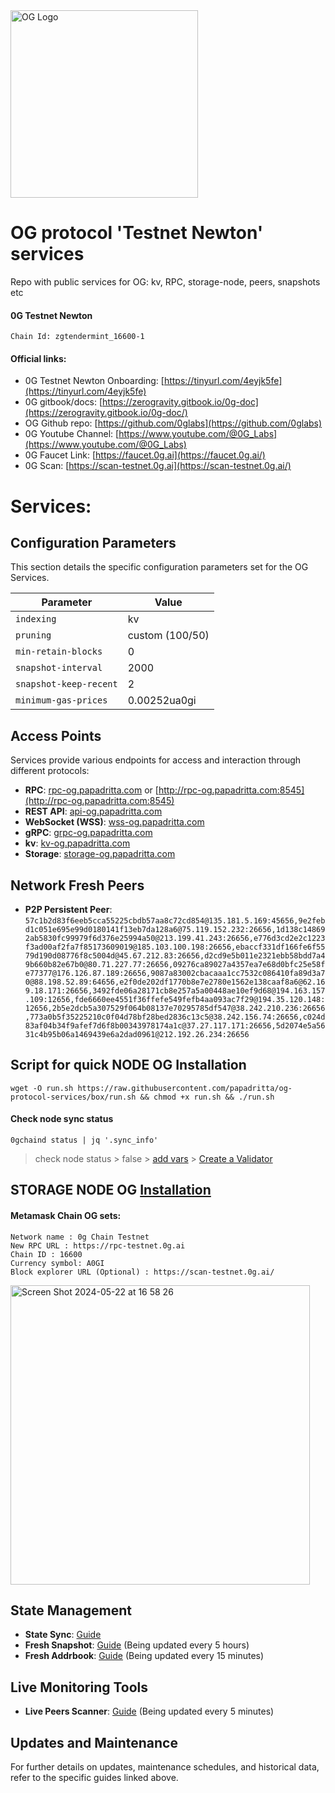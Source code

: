 <img src="https://github.com/papadritta/og-protocol-services/assets/90826754/5ec4b835-bb11-44d2-85d6-a644b6e6916e" width="300" alt="OG Logo">


# OG protocol 'Testnet Newton' services
Repo with public services for OG: kv, RPC, storage-node, peers, snapshots etc

#### 0G Testnet Newton
```
Chain Id: zgtendermint_16600-1
```
#### Official links:
- 0G Testnet Newton Onboarding: [https://tinyurl.com/4eyjk5fe](https://tinyurl.com/4eyjk5fe)
- 0G gitbook/docs: [https://zerogravity.gitbook.io/0g-doc](https://zerogravity.gitbook.io/0g-doc/)
- OG Github repo: [https://github.com/0glabs](https://github.com/0glabs)
- 0G Youtube Channel: [https://www.youtube.com/@0G_Labs](https://www.youtube.com/@0G_Labs)
- 0G Faucet Link: [https://faucet.0g.ai](https://faucet.0g.ai/)
- 0G Scan: [https://scan-testnet.0g.ai](https://scan-testnet.0g.ai/)

# Services:

## Configuration Parameters
This section details the specific configuration parameters set for the OG Services.

| Parameter          | Value                                    |
| ------------------ | ---------------------------------------- |
| `indexing`         | kv                                       |
| `pruning`          | custom (100/50)                          |
| `min-retain-blocks`| 0                                        |
| `snapshot-interval`| 2000                                     |
| `snapshot-keep-recent` | 2                                    |
| `minimum-gas-prices`  | 0.00252ua0gi                          |

## Access Points
Services provide various endpoints for access and interaction through different protocols:

- **RPC**: [rpc-og.papadritta.com](rpc-og.papadritta.com) or [http://rpc-og.papadritta.com:8545](http://rpc-og.papadritta.com:8545)
- **REST API**: [api-og.papadritta.com](api-og.papadritta.com)
- **WebSocket (WSS)**: [wss-og.papadritta.com](ws://wss-og.papadritta.com:8546)
- **gRPC**: [grpc-og.papadritta.com](grpc-og.papadritta.com)
- **kv**: [kv-og.papadritta.com](kv-og.papadritta.com)
- **Storage**: [storage-og.papadritta.com](storage-og.papadritta.com)

## Network Fresh Peers
- **P2P Persistent Peer**: `57c1b2d83f6eeb5cca55225cbdb57aa8c72cd854@135.181.5.169:45656,9e2febd1c051e695e99d0180141f13eb7da128a6@75.119.152.232:26656,1d138c148692ab5830fc99979f6d376e25994a50@213.199.41.243:26656,e776d3cd2e2c1223f3ad00af2fa7f85173609019@185.103.100.198:26656,ebaccf331df166fe6f5579d190d08776f8c5004d@45.67.212.83:26656,d2cd9e5b011e2321ebb58bdd7a49b660b82e67b0@80.71.227.77:26656,09276ca89027a4357ea7e68d0bfc25e58fe77377@176.126.87.189:26656,9087a83002cbacaaa1cc7532c086410fa89d3a70@88.198.52.89:64656,e2f0de202df1770b8e7e2780e1562e138caaf8a6@62.169.18.171:26656,3492fde06a28171cb8e257a5a00448ae10ef9d68@194.163.157.109:12656,fde6660ee4551f36ffefe549fefb4aa093ac7f29@194.35.120.148:12656,2b5e2dcb5a307529f064b08137e70295785df547@38.242.210.236:26656,773a0b5f35225210c0f04d78bf28bed2836c13c5@38.242.156.74:26656,c024d83af04b34f9afef7d6f8b00343978174a1c@37.27.117.171:26656,5d2074e5a5631c4b95b06a1469439e6a2dad0961@212.192.26.234:26656`

## Script for quick NODE OG Installation
```
wget -O run.sh https://raw.githubusercontent.com/papadritta/og-protocol-services/box/run.sh && chmod +x run.sh && ./run.sh
```
#### Check node sync status
```
0gchaind status | jq '.sync_info'
```
> check node status > false > [add vars](box/vars.properties) > [Create a Validator](box/Create_a_Validator.md)

## STORAGE NODE OG [Installation](box/storage_node.md)

#### Metamask Chain OG sets:
```
Network name : 0g Chain Testnet
New RPC URL : https://rpc-testnet.0g.ai
Chain ID : 16600
Currency symbol: A0GI
Block explorer URL (Optional) : https://scan-testnet.0g.ai/
```
<img width="479" alt="Screen Shot 2024-05-22 at 16 58 26" src="https://github.com/papadritta/og-protocol-services/assets/90826754/2d37bbcc-9292-4e0f-b300-c7b0c1db8f9e">


## State Management
- **State Sync**: [Guide](URL)
- **Fresh Snapshot**: [Guide](URL) (Being updated every 5 hours)
- **Fresh Addrbook**: [Guide](URL) (Being updated every 15 minutes)

## Live Monitoring Tools
- **Live Peers Scanner**: [Guide](URL) (Being updated every 5 minutes)

## Updates and Maintenance
For further details on updates, maintenance schedules, and historical data, refer to the specific guides linked above.




